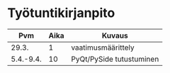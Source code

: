 # Työtuntikirjanpito

| Pvm           | Aika          | Kuvaus                    |
| -             | -             | -                         |
| 29.3.         | 1             | vaatimusmäärittely        |
| 5.4.-9.4.     | 10            | PyQt/PySide tutustuminen  |
